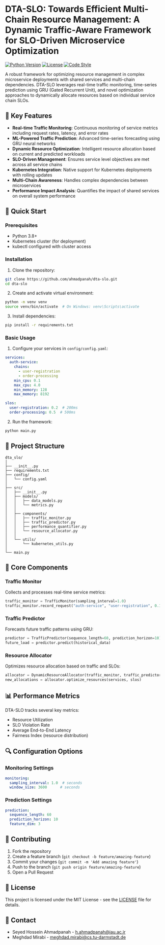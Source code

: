 # DTA-SLO: Towards Efficient Multi-Chain Resource Management: A Dynamic Traffic-Aware Framework for SLO-Driven Microservice Optimization


[![Python Version](https://img.shields.io/badge/python-3.8%2B-blue)](https://www.python.org/downloads/)
[![License](https://img.shields.io/badge/license-MIT-green)](LICENSE)
[![Code Style](https://img.shields.io/badge/code%20style-black-black)](https://github.com/psf/black)

A robust framework for optimizing resource management in complex microservice deployments with shared services and multi-chain dependencies. DTA-SLO leverages real-time traffic monitoring, time-series prediction using GRU (Gated Recurrent Unit), and novel optimization approaches to dynamically allocate resources based on individual service chain SLOs.

## 🌟 Key Features

- **Real-time Traffic Monitoring**: Continuous monitoring of service metrics including request rates, latency, and error rates
- **ML-Powered Traffic Prediction**: Advanced time-series forecasting using GRU neural networks
- **Dynamic Resource Optimization**: Intelligent resource allocation based on current and predicted workloads
- **SLO-Driven Management**: Ensures service level objectives are met across all service chains
- **Kubernetes Integration**: Native support for Kubernetes deployments with rolling updates
- **Multi-Chain Awareness**: Handles complex dependencies between microservices
- **Performance Impact Analysis**: Quantifies the impact of shared services on overall system performance

## 🚀 Quick Start

### Prerequisites

- Python 3.8+
- Kubernetes cluster (for deployment)
- kubectl configured with cluster access

### Installation

1. Clone the repository:
```bash
git clone https://github.com/ahmadpanah/dta-slo.git
cd dta-slo
```

2. Create and activate virtual environment:
```bash
python -m venv venv
source venv/bin/activate  # On Windows: venv\Scripts\activate
```

3. Install dependencies:
```bash
pip install -r requirements.txt
```

### Basic Usage

1. Configure your services in `config/config.yaml`:
```yaml
services:
  auth-service:
    chains:
      - user-registration
      - order-processing
    min_cpu: 0.1
    max_cpu: 4.0
    min_memory: 128
    max_memory: 8192

slos:
  user-registration: 0.2  # 200ms
  order-processing: 0.5  # 500ms
```

2. Run the framework:
```bash
python main.py
```

## 📁 Project Structure

```
dta_slo/
│
├── __init__.py
├── requirements.txt
├── config/
│   └── config.yaml
│
├── src/
│   ├── __init__.py
│   ├── models/
│   │   ├── data_models.py
│   │   └── metrics.py
│   │
│   ├── components/
│   │   ├── traffic_monitor.py
│   │   ├── traffic_predictor.py
│   │   ├── performance_quantifier.py
│   │   └── resource_allocator.py
│   │
│   └── utils/
│       └── kubernetes_utils.py
│
└── main.py
```

## 🔧 Core Components

### Traffic Monitor
Collects and processes real-time service metrics:
```python
traffic_monitor = TrafficMonitor(sampling_interval=1.0)
traffic_monitor.record_request("auth-service", "user-registration", 0.15)
```

### Traffic Predictor
Forecasts future traffic patterns using GRU:
```python
predictor = TrafficPredictor(sequence_length=60, prediction_horizon=10)
future_load = predictor.predict(historical_data)
```

### Resource Allocator
Optimizes resource allocation based on traffic and SLOs:
```python
allocator = DynamicResourceAllocator(traffic_monitor, traffic_predictor, performance_quantifier)
new_allocations = allocator.optimize_resources(services, slos)
```

## 📊 Performance Metrics

DTA-SLO tracks several key metrics:
- Resource Utilization
- SLO Violation Rate
- Average End-to-End Latency
- Fairness Index (resource distribution)

## 🔍 Configuration Options

### Monitoring Settings
```yaml
monitoring:
  sampling_interval: 1.0  # seconds
  window_size: 3600      # seconds
```

### Prediction Settings
```yaml
prediction:
  sequence_length: 60
  prediction_horizon: 10
  feature_dim: 3
```

## 🤝 Contributing

1. Fork the repository
2. Create a feature branch (`git checkout -b feature/amazing-feature`)
3. Commit your changes (`git commit -m 'Add amazing feature'`)
4. Push to the branch (`git push origin feature/amazing-feature`)
5. Open a Pull Request

## 📄 License

This project is licensed under the MIT License - see the [LICENSE](LICENSE) file for details.


## 📧 Contact

- Seyed Hossein Ahmadpanah - h.ahmadpanah@iau.ac.ir
- Meghdad Mirabi - meghdad.mirabi@cs.tu-darmstadt.de
